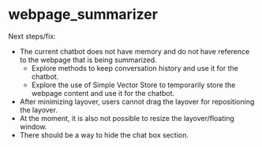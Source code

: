 # webpage_summarizer

Next steps/fix:
- The current chatbot does not have memory and do not have reference to the webpage that is being summarized.
  - Explore methods to keep conversation history and use it for the chatbot.
  - Explore the use of Simple Vector Store to temporarily store the webpage content and use it for the chatbot.
- After minimizing layover, users cannot drag the layover for repositioning the layover.
- At the moment, it is also not possible to resize the layover/floating window.
- There should be a way to hide the chat box section.
